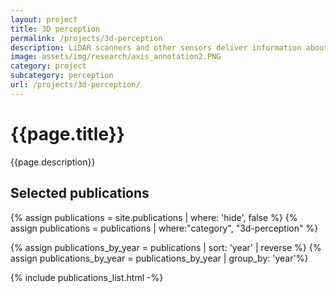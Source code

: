 ```yaml
---
layout: project
title: 3D perception
permalink: /projects/3d-perception
description: LiDAR scanners and other sensors deliver information about the 3D world around the vehicle. Making sense of this information in terms of drivable space and important objects in 3D is required to develop robust driving system that plan and act safely.
image: assets/img/research/axis_annotation2.PNG
category: project
subcategory: perception
url: /projects/3d-perception/
---
```



<h1>{{page.title}}</h1> 
<p>{{page.description}}</p>


<h2>Selected publications</h2>

{% assign publications = site.publications | where: 'hide', false %}
{% assign publications = publications | where:"category", "3d-perception" %}

<!-- {% assign publications_by_year = publications | group_by: 'year' | sort: 'year' |  reverse %} -->
{% assign publications_by_year = publications |  sort: 'year' |  reverse %}
{% assign publications_by_year = publications_by_year | group_by: 'year'%}

{% include publications_list.html -%}
